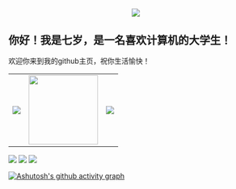 <h1 align="center"> <a href="https://sunguoqi.com/"> <img src="https://readme-typing-svg.herokuapp.com/?lines=欢迎来到小陈的家!&center=true&size=27"> </a> </h1>

<h2>你好！我是七岁，是一名喜欢计算机的大学生！</h2>
<p>欢迎你来到我的github主页，祝你生活愉快！</p>

 <table><tr><td><div align="left"> <img src="https://metrics.lecoq.io/7qisui?template=classic&config.timezone=Asia%2FShanghai"> </td>

<td><img height="137px" src="https://github-readme-stats.vercel.app/api?username=7qisui&hide_title=true&hide_border=true&show_icons=trueline_height=21&text_color=000&icon_color=000&bg_color=0,ea6161,ffc64d,fffc4d,52fa5a&theme=graywhite" /> </td>

<td><img src="https://github-readme-stats.vercel.app/api/top-langs/?username=7qisui&hide_title=true&hide_border=true&layout=compact&langs_count=6&text_color=000&icon_color=fff&bg_color=0,52fa5a,4dfcff,c64dff&theme=graywhite" /> </td></tr></table>

<span > <img src="https://img.shields.io/badge/-HTML5-E34F26?style=flat-square&logo=html5&logoColor=white" /> <img src="https://img.shields.io/badge/-CSS3-1572B6?style=flat-square&logo=css3" /> <img src="https://img.shields.io/badge/-JavaScript-oringe?style=flat-square&logo=javascript" /> </span>

[![Ashutosh's github activity graph](https://github-readme-activity-graph.vercel.app/graph?username=7qisui)](https://github.com/ashutosh00710/github-readme-activity-graph)


